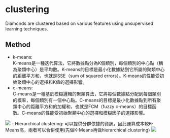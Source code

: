 # clustering
Diamonds are clustered based on various features using unsupervised learning techniques.
## Method
 - k-means:  
K-means是一種迭代算法，它將數據點分為K個類別，每個類別的中心點（稱為聚類中心）是平均數。K-means的目標是最小化數據點到它所屬的聚類中心的距離平方和，也就是SSE（sum of squared errors）。K-means的性能受初始聚類中心的選擇和K值的選擇影響。  
- c-means:  
C-means是一種基於模糊邏輯的聚類算法，它將每個數據點分配到每個類別的概率，每個類別有一個中心點。C-means的目標是最小化數據點到所有聚類中心的距離平方和的加權和，也就是FCM（fuzzy c-means）的目標函數。C-means的性能受初始聚類中心的選擇和模糊因子的選擇影響。
<img src='https://camo.githubusercontent.com/0e5b613b48b1caaf6aae7efd372a29554bc93004c7b90c7013d8144e143e77ee/68747470733a2f2f6d65676170782d6173736574732e64636172642e74772f696d616765732f35636232363162322d353131322d343435322d613333382d3534646531303062663637312f6f7269672e706e67'/>
- Hierarchical clustering:  
可以提供分群依據的資訊，因此運算成本較K-Means高，兩者可以合併使用(先做K-Means再做hierarchical clustering)
<img src='https://camo.githubusercontent.com/1a403efef0193542a82dfcec946f18509b21470e981d3325c2b1d92c86e71856/68747470733a2f2f6d65676170782d6173736574732e64636172642e74772f696d616765732f31623939623362352d373433642d346661652d616434362d3861383230393565656534662f6f7269672e706e67'/>
